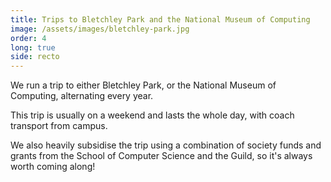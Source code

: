 ```yaml
---
title: Trips to Bletchley Park and the National Museum of Computing
image: /assets/images/bletchley-park.jpg
order: 4
long: true
side: recto
---
```


We run a trip to either Bletchley Park, or the National Museum of Computing, 
alternating every year.

This trip is usually on a weekend and lasts the whole day, with coach transport 
from campus.

We also heavily subsidise the trip using a combination of society funds and grants 
from the School of Computer Science and the Guild, so it's always worth coming 
along!
